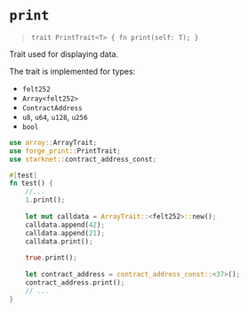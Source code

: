# `print`

> `trait PrintTrait<T> { fn print(self: T); }`

Trait used for displaying data.

The trait is implemented for types:
- `felt252`
- `Array<felt252>`
- `ContractAddress`
- `u8`, `u64`, `u128`, `u256`
- `bool`

```rust
use array::ArrayTrait;
use forge_print::PrintTrait;
use starknet::contract_address_const;

#[test]
fn test() {
    //...
    1.print();
    
    let mut calldata = ArrayTrait::<felt252>::new();
    calldata.append(42);
    calldata.append(21);
    calldata.print();
    
    true.print();
    
    let contract_address = contract_address_const::<37>();
    contract_address.print();
    // ...
}
```
